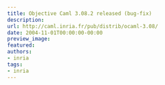 ```yaml
---
title: Objective Caml 3.08.2 released (bug-fix)
description:
url: http://caml.inria.fr/pub/distrib/ocaml-3.08/
date: 2004-11-01T00:00:00-00:00
preview_image:
featured:
authors:
- inria
tags:
- inria
---
```



